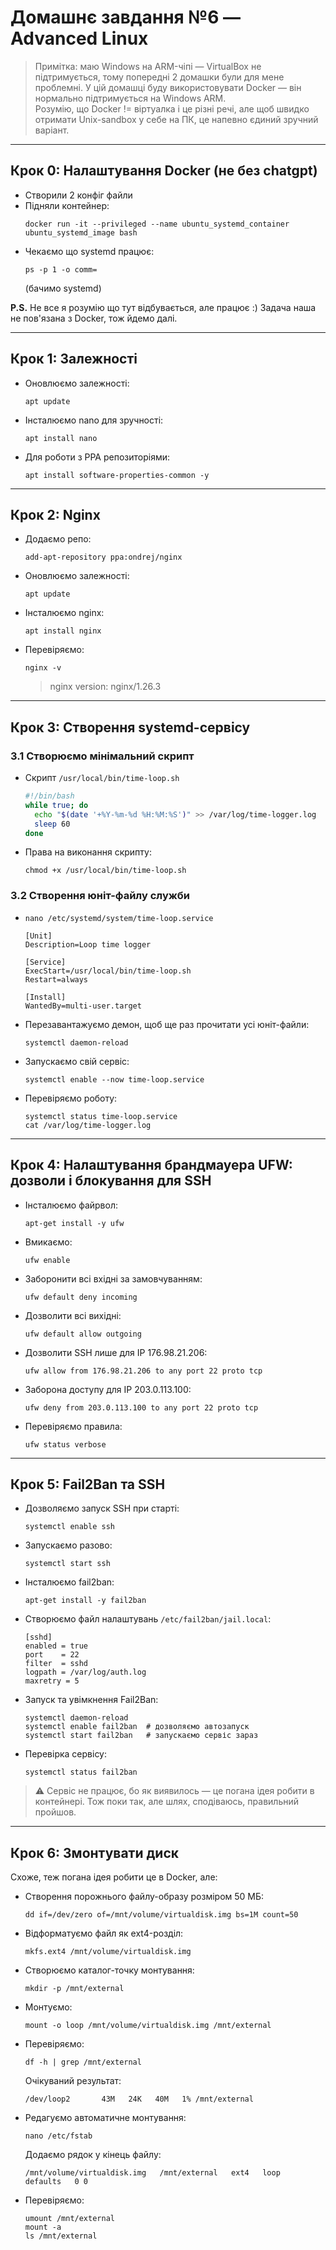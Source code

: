
# Домашнє завдання №6 — Advanced Linux

> Примітка: маю Windows на ARM-чіпі — VirtualBox не підтримується, тому попередні 2 домашки були для мене проблемні. У цій домашці буду використовувати Docker — він нормально підтримується на Windows ARM.  
> Розумію, що Docker != віртуалка і це різні речі, але щоб швидко отримати Unix-sandbox у себе на ПК, це напевно єдиний зручний варіант.

---

## Крок 0: Налаштування Docker (не без chatgpt)

- Створили 2 конфіг файли
- Підняли контейнер:
  ```
  docker run -it --privileged --name ubuntu_systemd_container ubuntu_systemd_image bash
  ```
- Чекаємо що systemd працює:
  ```
  ps -p 1 -o comm=
  ```
  (бачимо systemd)

**P.S.** Не все я розумію що тут відбувається, але працює :) Задача наша не пов'язана з Docker, тож йдемо далі.

---

## Крок 1: Залежності

- Оновлюємо залежності:
  ```
  apt update
  ```
- Інсталюємо nano для зручності:
  ```
  apt install nano
  ```
- Для роботи з PPA репозиторіями:
  ```
  apt install software-properties-common -y
  ```

---

## Крок 2: Nginx

- Додаємо репо:
  ```
  add-apt-repository ppa:ondrej/nginx
  ```
- Оновлюємо залежності:
  ```
  apt update
  ```
- Інсталюємо nginx:
  ```
  apt install nginx
  ```
- Перевіряємо:
  ```
  nginx -v
  ```
  > nginx version: nginx/1.26.3

---

## Крок 3: Створення systemd-сервісу

### 3.1 Створюємо мінімальний скрипт

- Скрипт `/usr/local/bin/time-loop.sh`
  ```bash
  #!/bin/bash
  while true; do
    echo "$(date '+%Y-%m-%d %H:%M:%S')" >> /var/log/time-logger.log
    sleep 60
  done
  ```

- Права на виконання скрипту:
  ```
  chmod +x /usr/local/bin/time-loop.sh
  ```

### 3.2 Створення юніт-файлу служби

- `nano /etc/systemd/system/time-loop.service`
  ```
  [Unit]
  Description=Loop time logger

  [Service]
  ExecStart=/usr/local/bin/time-loop.sh
  Restart=always

  [Install]
  WantedBy=multi-user.target
  ```

- Перезавантажуємо демон, щоб ще раз прочитати усі юніт-файли:
  ```
  systemctl daemon-reload
  ```

- Запускаємо свій сервіс:
  ```
  systemctl enable --now time-loop.service
  ```

- Перевіряємо роботу:
  ```
  systemctl status time-loop.service
  cat /var/log/time-logger.log
  ```

---

## Крок 4: Налаштування брандмауера UFW: дозволи і блокування для SSH

- Інсталюємо файрвол:
  ```
  apt-get install -y ufw
  ```

- Вмикаємо:
  ```
  ufw enable
  ```

- Заборонити всі вхідні за замовчуванням:
  ```
  ufw default deny incoming
  ```

- Дозволити всі вихідні:
  ```
  ufw default allow outgoing
  ```

- Дозволити SSH лише для IP 176.98.21.206:
  ```
  ufw allow from 176.98.21.206 to any port 22 proto tcp
  ```

- Заборона доступу для IP 203.0.113.100:
  ```
  ufw deny from 203.0.113.100 to any port 22 proto tcp
  ```

- Перевіряємо правила:
  ```
  ufw status verbose
  ```

---

## Крок 5: Fail2Ban та SSH

- Дозволяємо запуск SSH при старті:
  ```
  systemctl enable ssh
  ```

- Запускаємо разово:
  ```
  systemctl start ssh
  ```

- Інсталюємо fail2ban:
  ```
  apt-get install -y fail2ban
  ```

- Створюємо файл налаштувань `/etc/fail2ban/jail.local`:
  ```
  [sshd]
  enabled = true
  port    = 22
  filter  = sshd
  logpath = /var/log/auth.log
  maxretry = 5
  ```

- Запуск та увімкнення Fail2Ban:
  ```
  systemctl daemon-reload
  systemctl enable fail2ban  # дозволяємо автозапуск
  systemctl start fail2ban   # запускаємо сервіс зараз
  ```

- Перевірка сервісу:
  ```
  systemctl status fail2ban
  ```

> ⚠️ Сервіс не працює, бо як виявилось — це погана ідея робити в контейнері. Тож поки так, але шлях, сподіваюсь, правильний пройшов.

---

## Крок 6: Змонтувати диск

Схоже, теж погана ідея робити це в Docker, але:

- Створення порожнього файлу-образу розміром 50 МБ:
  ```
  dd if=/dev/zero of=/mnt/volume/virtualdisk.img bs=1M count=50
  ```

- Відформатуємо файл як ext4-розділ:
  ```
  mkfs.ext4 /mnt/volume/virtualdisk.img
  ```

- Створюємо каталог-точку монтування:
  ```
  mkdir -p /mnt/external
  ```

- Монтуємо:
  ```
  mount -o loop /mnt/volume/virtualdisk.img /mnt/external
  ```

- Перевіряємо:
  ```
  df -h | grep /mnt/external
  ```

  Очікуваний результат:
  ```
  /dev/loop2       43M   24K   40M   1% /mnt/external
  ```

- Редагуємо автоматичне монтування:
  ```
  nano /etc/fstab
  ```

  Додаємо рядок у кінець файлу:
  ```
  /mnt/volume/virtualdisk.img   /mnt/external   ext4   loop   defaults   0 0
  ```

- Перевіряємо:
  ```
  umount /mnt/external
  mount -a
  ls /mnt/external
  ```
